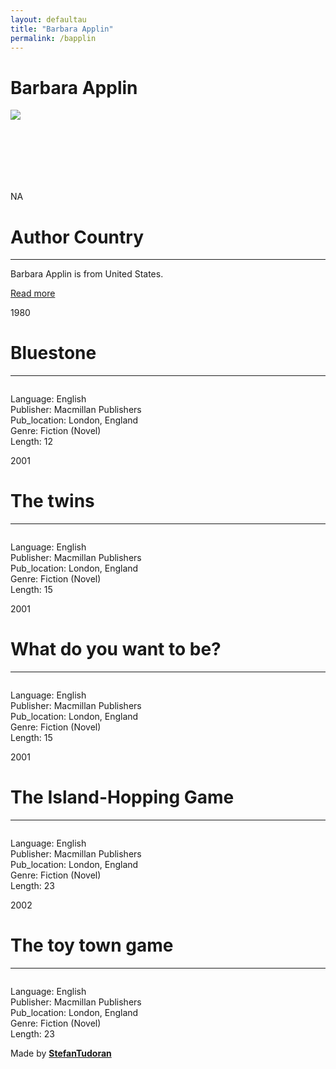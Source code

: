 ```yaml
---
layout: defaultau
title: "Barbara Applin"
permalink: /bapplin
---
```

<!-- partial:index.partial.html -->
<div class="content">
    <h1>Barbara Applin</h1>
    <div class="quote">
        <div><img src="NA" class="logo"></div>
    </div>
    <div class="timeline">
        <div style="padding-bottom:100px;"></div>
        <div class="block">
            <div class="date right"><p class="right"> NA </p></div>
            <div class="dot"></div>
            <div class="left first">
                <h1>Author Country</h1><hr>
            <p>Barbara Applin is from United States.</p>
                <a href="NA" target="_blank">Read more</a>
            </div>
        </div>
        <div class="block">
            <div class="date left"><p class="left">1980</p></div>
            <div class="dot"></div>
            <div class="right">
                <h1>Bluestone</h1><hr>
                <p><img src=""></p>
                <p>
                Language: English<br/>
                Publisher: Macmillan Publishers<br/>
                Pub_location: London, England<br/>
                Genre: Fiction (Novel)<br/>
                Length: 12</p>
            </div>
        </div>
        <div class="block">
            <div class="date right"><p class="right">2001</p></div>
            <div class="dot"></div>
            <div class="left hide">
                <h1>The twins</h1><hr>
                <p><img src=""></p>
                <p>Language: English<br/>
                Publisher: Macmillan Publishers<br/>
                Pub_location: London, England<br/>
                Genre: Fiction (Novel)<br/>
                Length: 15</p>
            </div>
        </div>
        <div class="block">
            <div class="date left"><p class="left">2001</p></div>
            <div class="dot"></div>
            <div class="right hide">
                <h1>What do you want to be?</h1><hr>
                <p><img src=""></p>
                <p>Language: English<br/>
                Publisher: Macmillan Publishers<br/>
                Pub_location: London, England<br/>
                Genre: Fiction (Novel)<br/>
                Length: 15</p>
            </div>
        </div>
        <div class="block">
            <div class="date right"><p class="right">2001</p></div>
            <div class="dot"></div>
            <div class="left hide">
                <h1>The Island-Hopping Game</h1><hr>
                <p><img src=""></p>
                <p>Language: English<br/>
                Publisher: Macmillan Publishers<br/>
                Pub_location: London, England<br/>
                Genre: Fiction (Novel)<br/>
                Length: 23</p>
            </div>
        </div>
        <div class="block">
            <div class="date left"><p class="left">2002</p></div>
            <div class="dot"></div>
            <div class="right hide">
                <h1>The toy town game</h1><hr>
                <p><img src=""></p>
                <p>Language: English<br/>
                Publisher: Macmillan Publishers<br/>
                Pub_location: London, England<br/>
                Genre: Fiction (Novel)<br/>
                Length: 23</p>
            </div>
        </div>
        <div id="footer">
        <p id="copyright">Made by&nbsp;<strong><a href="https://www.linkedin.com/in/nicolae-stefan-tudoran-b02291127/" target="_blank">StefanTudoran</a></strong></p>
    </div>
</div>
<!-- partial -->
  <script src='https://cdnjs.cloudflare.com/ajax/libs/jquery/3.1.1/jquery.min.js'></script><script  src="assets/js/authorscript.js"></script>